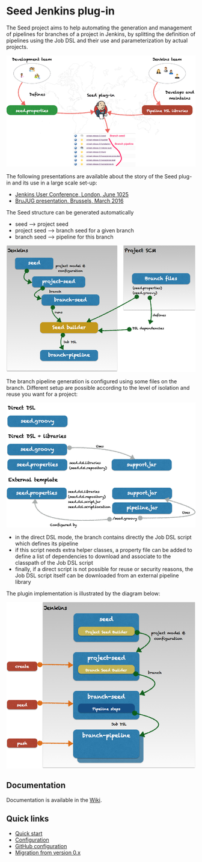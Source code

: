 Seed Jenkins plug-in
====================

The Seed project aims to help automating the generation and management of pipelines
for branches of a project in Jenkins, by splitting the definition of pipelines using the Job DSL and their use and parameterization by actual projects.

![Overview](TeamWork.png)

The following presentations are available about the story of the Seed plug-in and its use in a large scale set-up:

* [Jenkins User Conference, London, June 1025](https://www.youtube.com/watch?v=DC6e9mhYOg8)
* [BruJUG presentation, Brussels, March 2016](http://www.slideshare.net/DamienCoraboeuf/brujug-jenkins-pipeline-scalability)

The Seed structure can be generated automatically

* seed --> project seed
* project seed --> branch seed for a given branch
* branch seed --> pipeline for this branch

![Generator overview](doc/Overview_Generator.png)

The branch pipeline generation is configured using some files on the branch. Different setup are possible according to the level of isolation and reuse you want for a project:

![Pipeline overview](doc/Overview_Pipeline.png)

* in the direct DSL mode, the branch contains directly the Job DSL script which defines its pipeline
* if this script needs extra helper classes, a property file can be added to define a list of dependencies to download and associate to the classpath of the Job DSL script
* finally, if a direct script is not possible for reuse or security reasons, the Job DSL script itself can be downloaded from an external pipeline library

The plugin implementation is illustrated by the diagram below:

![Implementation overview](doc/ImplementationOverview.png)

## Documentation

Documentation is available in the [Wiki](https://github.com/jenkinsci/seed-plugin/wiki).

## Quick links

* [Quick start](https://github.com/jenkinsci/seed-plugin/wiki/Quick-start)
* [Configuration](https://github.com/jenkinsci/seed-plugin/wiki/Configuration)
* [GitHub configuration](https://github.com/jenkinsci/seed-plugin/wiki/GitHub)
* [Migration from version 0.x](https://github.com/jenkinsci/seed-plugin/wiki/Migration-from-0.x)
